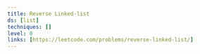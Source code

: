 ```yaml
---
title: Reverse Linked-list
ds: [list]
techniques: []
level: 0
links: [https://leetcode.com/problems/reverse-linked-list/]
---
```


<!-- TODO: Reverse LL Iterative + Recursive -->
